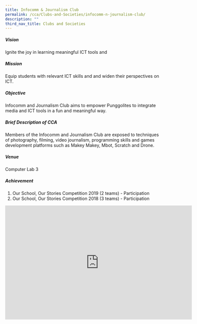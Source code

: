 ```yaml
---
title: Infocomm & Journalism Club
permalink: /cca/Clubs-and-Societies/infocomm-n-journalism-club/
description: ""
third_nav_title: Clubs and Societies
---
```

##### Vision

Ignite the joy in learning meaningful ICT tools and  
  

##### Mission

Equip students with relevant ICT skills and and widen their perspectives on ICT.

  

##### Objective

Infocomm and Journalism Club aims to empower Punggolites to integrate media and ICT tools in a fun and meaningful way.

  

##### Brief Description of CCA

Members of the Infocomm and Journalism Club are exposed to techniques of photography, filming, video journalism, programming skills and games development platforms such as Makey Makey, Mbot, Scratch and Drone.

  

##### Venue

Computer Lab 3

  

##### Achievement

1.  Our School, Our Stories Competition 2019 (2 teams) - Participation
2.  Our School, Our Stories Competition 2018 (3 teams) - Participation


<center><iframe allowfullscreen="true" height="366" width="600" frameborder="0" src="https://docs.google.com/presentation/d/e/2PACX-1vSpJhrmW79aYVYsYDjPsosiBVzURZqDRVL5P9K9e1XerhSOLhcmC3QIgqJbxo8ulmvtmbCdu8QGmXVp/embed?start=false&amp;loop=false&amp;delayms=3000"></iframe></center>